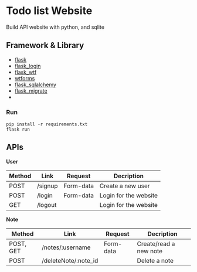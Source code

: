 # Todo list Website

Build API website with python, and sqlite

## Framework & Library
- [flask](https://pypi.org/project/Flask/)
- [flask_login](https://pypi.org/project/Flask-Login/)
- [flask_wtf](https://pypi.org/project/Flask-WTF/)
- [wtforms](https://pypi.org/project/WTForms/)
- [flask_sqlalchemy](https://pypi.org/project/Flask-SQLAlchemy/)
- [flask_migrate](https://pypi.org/project/Flask-Migrate/)
- 
### Run

```
pip install -r requirements.txt
flask run
```

## APIs

**User**

| Method | Link    | Request   | Decription            |
|--------|---------|-----------|-----------------------|
| POST   | /signup | Form-data | Create a new user     |
| POST   | /login  | Form-data | Login for the website |
| GET    | /logout |           | Login for the website |

**Note**

| Method    | Link                 | Request   | Decription             |
|-----------|----------------------|-----------|------------------------|
| POST, GET | /notes/:username     | Form-data | Create/read a new note |
| POST      | /deleteNote/:note_id |           | Delete a note          |
